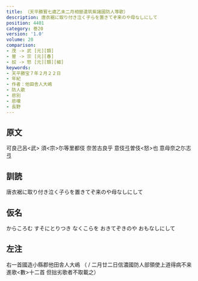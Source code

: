 ```yaml
---
title: （天平勝寳七歳乙未二月相替遣筑紫諸國防人等歌）
description: 唐衣裾に取り付き泣く子らを置きてぞ来のや母なしにして
position: 4401
category: 巻20
version: '1.0'
volume: 20
comparison:
- 茂 -> 武 [元][類]
- 曽 -> 宗 [元][春]
- 奴 -> 怒 [元][類][細]
keywords:
- 天平勝宝７年２月２２日
- 年紀
- 作者：他田舎人大嶋
- 防人歌
- 悲別
- 悲嘆
- 長野
---
```


## 原文

可良己呂<武> 須<宗>尓等里都伎 奈苦古良乎 意伎弖曽伎<怒>也 意母奈之尓志弖

## 訓読

唐衣裾に取り付き泣く子らを置きてぞ来のや母なしにして

## 仮名

からころむ すそにとりつき なくこらを おきてぞきのや おもなしにして

## 左注

右一首國造小縣郡他田舎人大嶋 （ / 二月廿二日信濃國防人部領使上道得病不来 進歌<數>十二首 但拙劣歌者不取載之）
